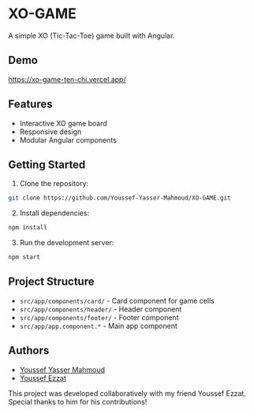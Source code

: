 # XO-GAME

A simple XO (Tic-Tac-Toe) game built with Angular.

## Demo

https://xo-game-ten-chi.vercel.app/

## Features

- Interactive XO game board
- Responsive design
- Modular Angular components

## Getting Started

1. Clone the repository:

```sh
git clone https://github.com/Youssef-Yasser-Mahmoud/XO-GAME.git
```

2. Install dependencies:

```sh
npm install
```

3. Run the development server:

```sh
npm start
```

## Project Structure

- `src/app/components/card/` - Card component for game cells
- `src/app/components/header/` - Header component
- `src/app/components/footer/` - Footer component
- `src/app/app.component.*` - Main app component

## Authors

- [Youssef Yasser Mahmoud](https://github.com/Youssef-Yasser-Mahmoud)
- [Youssef Ezzat](https://github.com/YoussefEzzat17)

This project was developed collaboratively with my friend Youssef Ezzat. Special thanks to him for his contributions!
